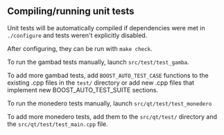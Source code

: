 Compiling/running unit tests
------------------------------------

Unit tests will be automatically compiled if dependencies were met in `./configure`
and tests weren't explicitly disabled.

After configuring, they can be run with `make check`.

To run the gambad tests manually, launch `src/test/test_gamba`.

To add more gambad tests, add `BOOST_AUTO_TEST_CASE` functions to the existing
.cpp files in the `test/` directory or add new .cpp files that
implement new BOOST_AUTO_TEST_SUITE sections.

To run the monedero tests manually, launch `src/qt/test/test_monedero`

To add more monedero tests, add them to the `src/qt/test/` directory and
the `src/qt/test/test_main.cpp` file.
